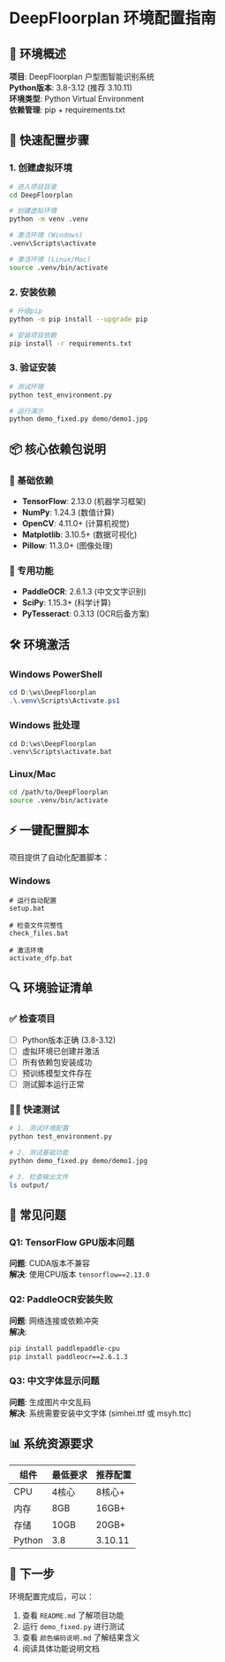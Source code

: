 # DeepFloorplan 环境配置指南

## 🎯 环境概述

**项目**: DeepFloorplan 户型图智能识别系统  
**Python版本**: 3.8-3.12 (推荐 3.10.11)  
**环境类型**: Python Virtual Environment  
**依赖管理**: pip + requirements.txt  

## 🚀 快速配置步骤

### 1. 创建虚拟环境
```bash
# 进入项目目录
cd DeepFloorplan

# 创建虚拟环境
python -m venv .venv

# 激活环境 (Windows)
.venv\Scripts\activate

# 激活环境 (Linux/Mac)
source .venv/bin/activate
```

### 2. 安装依赖
```bash
# 升级pip
python -m pip install --upgrade pip

# 安装项目依赖
pip install -r requirements.txt
```

### 3. 验证安装
```bash
# 测试环境
python test_environment.py

# 运行演示
python demo_fixed.py demo/demo1.jpg
```

## 📦 核心依赖包说明

### 🔧 基础依赖
- **TensorFlow**: 2.13.0 (机器学习框架)
- **NumPy**: 1.24.3 (数值计算)
- **OpenCV**: 4.11.0+ (计算机视觉)
- **Matplotlib**: 3.10.5+ (数据可视化)
- **Pillow**: 11.3.0+ (图像处理)

### 🎯 专用功能
- **PaddleOCR**: 2.6.1.3 (中文文字识别)
- **SciPy**: 1.15.3+ (科学计算)
- **PyTesseract**: 0.3.13 (OCR后备方案)

## 🛠️ 环境激活

### Windows PowerShell
```powershell
cd D:\ws\DeepFloorplan
.\.venv\Scripts\Activate.ps1
```

### Windows 批处理
```batch
cd D:\ws\DeepFloorplan
.venv\Scripts\activate.bat
```

### Linux/Mac
```bash
cd /path/to/DeepFloorplan
source .venv/bin/activate
```

## ⚡ 一键配置脚本

项目提供了自动化配置脚本：

### Windows
```batch
# 运行自动配置
setup.bat

# 检查文件完整性
check_files.bat

# 激活环境
activate_dfp.bat
```

## 🔍 环境验证清单

### ✅ 检查项目
- [ ] Python版本正确 (3.8-3.12)
- [ ] 虚拟环境已创建并激活
- [ ] 所有依赖包安装成功
- [ ] 预训练模型文件存在
- [ ] 测试脚本运行正常

### 🏃‍♂️ 快速测试
```bash
# 1. 测试环境配置
python test_environment.py

# 2. 测试基础功能
python demo_fixed.py demo/demo1.jpg

# 3. 检查输出文件
ls output/
```

## 🐛 常见问题

### Q1: TensorFlow GPU版本问题
**问题**: CUDA版本不兼容  
**解决**: 使用CPU版本 `tensorflow==2.13.0`

### Q2: PaddleOCR安装失败
**问题**: 网络连接或依赖冲突  
**解决**: 
```bash
pip install paddlepaddle-cpu
pip install paddleocr==2.6.1.3
```

### Q3: 中文字体显示问题
**问题**: 生成图片中文乱码  
**解决**: 系统需要安装中文字体 (simhei.ttf 或 msyh.ttc)

## 📊 系统资源要求

| 组件 | 最低要求 | 推荐配置 |
|------|----------|----------|
| CPU | 4核心 | 8核心+ |
| 内存 | 8GB | 16GB+ |
| 存储 | 10GB | 20GB+ |
| Python | 3.8 | 3.10.11 |

## 🎯 下一步

环境配置完成后，可以：
1. 查看 `README.md` 了解项目功能
2. 运行 `demo_fixed.py` 进行测试
3. 查看 `颜色编码说明.md` 了解结果含义
4. 阅读具体功能说明文档
